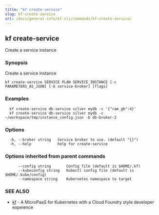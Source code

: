 ```yaml
---
title: "kf create-service"
slug: kf-create-service
url: /docs/general-info/kf-cli/commands/kf-create-service/
---
```

## kf create-service

Create a service instance

### Synopsis

Create a service instance

```
kf create-service SERVICE PLAN SERVICE_INSTANCE [-c PARAMETERS_AS_JSON] [-b service-broker] [flags]
```

### Examples

```
  kf create-service db-service silver mydb -c '{"ram_gb":4}'
  kf create-service db-service silver mydb -c ~/workspace/tmp/instance_config.json -b db-broker-2
```

### Options

```
  -b, --broker string   Service broker to use. (default "{}")
  -h, --help            help for create-service
```

### Options inherited from parent commands

```
      --config string       Config file (default is $HOME/.kf)
      --kubeconfig string   Kubectl config file (default is $HOME/.kube/config)
      --namespace string    Kubernetes namespace to target
```

### SEE ALSO

* [kf](/docs/general-info/kf-cli/commands/kf/)	 - A MicroPaaS for Kubernetes with a Cloud Foundry style developer expeience


